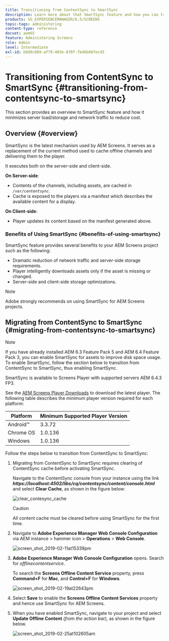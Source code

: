 ```yaml
---
title: Transitioning from ContentSync to SmartSync
description: Learn more about that SmartSync feature and how you can transition from ContentSync to SmartSync.
products: SG_EXPERIENCEMANAGER/6.5/SCREENS
topic-tags: administering
content-type: reference
docset: aem65
feature: Administering Screens
role: Admin
level: Intermediate
exl-id: b8d0c089-af79-403e-870f-fb46b66fecd3
---
```

# Transitioning from ContentSync to SmartSync {#transitioning-from-contentsync-to-smartsync}

This section provides an overview to SmartSync feature and how it minimizes server load/storage and network traffic to reduce cost.

## Overview {#overview}

SmartSync is the latest mechanism used by AEM Screens. It serves as a replacement of the current method used to cache offline channels and delivering them to the player.

It executes both on the server-side and client-side.

**On Server-side**:

* Contents of the channels, including assets, are cached in *`/var/contentsync`*.
* Cache is exposed to the players via a manifest which describes the available content for a display.

**On Client-side**:

* Player updates its content based on the manifest generated above.

### Benefits of Using SmartSync {#benefits-of-using-smartsync}

SmartSync feature provides several benefits to your AEM Screens project such as the following:

* Dramatic reduction of network traffic and server-side storage requirements.
* Player intelligently downloads assets only if the asset is missing or changed.
* Server-side and client-side storage optimizations.

>[!NOTE]
>
>Adobe strongly recommends on using SmartSync for AEM Screens projects.

## Migrating from ContentSync to SmartSync {#migrating-from-contentsync-to-smartsync}

>[!NOTE]
>
>If you have already installed AEM 6.3 Feature Pack 5 and AEM 6.4 Feature Pack 3, you can enable SmartSync for assets to improve disk space usage. To enable SmartSync, follow the section below to transition from ContentSync to SmartSync, thus enabling SmartSync.
>
>SmartSync is available to Screens Player with supported servers AEM 6.4.3 FP3.
>
>See the [AEM Screens Player Downloads](https://download.macromedia.com/screens/) to download the latest player. The following table describes the minimum player version required for each platform:

| **Platform** |**Minimum Supported Player Version** |
|---|---|
| Android&trade; |3.3.72 |
| Chrome OS |1.0.136 |
| Windows |1.0.136 |

Follow the steps below to transition from ContentSync to SmartSync:

1. Migrating from ContentSync to SmartSync requires clearing of ContentSync cache before activating SmartSync.

   Navigate to the ContentSync console from your instance using the link ***https://localhost:4502/libs/cq/contentsync/content/console.html*** and select **Clear Cache**, as shown in the figure below:

   ![clear_contesync_cache](assets/clear_contesync_cache.png)

   >[!CAUTION]
   >
   >All content cache must be cleared before using SmartSync for the first time.

1. Navigate to **Adobe Experience Manager Web Console Configuration** via AEM instance > hammer icon > **Operations** > **Web Console**.

   ![screen_shot_2019-02-11at15339pm](assets/screen_shot_2019-02-11at15339pm.png)

1. **Adobe Experience Manager Web Console Configuration** opens. Search for *offlinecontentservice*.

   To search the **Screens Offline Content Service** property, press **Command+F** for **Mac**, and **Control+F** for **Windows**.

   ![screen_shot_2019-02-19at22643pm](assets/screen_shot_2019-02-19at22643pm.png)

1. Select **Save** to enable the **Screens Offline Content Services** property and hence use SmartSync for AEM Screens.
1. When you have enabled SmartSync, navigate to your project and select **Update Offline Content** *(from the action bar),* as shown in the figure below.

   ![screen_shot_2019-02-25at102605am](assets/screen_shot_2019-02-25at102605am.png)
